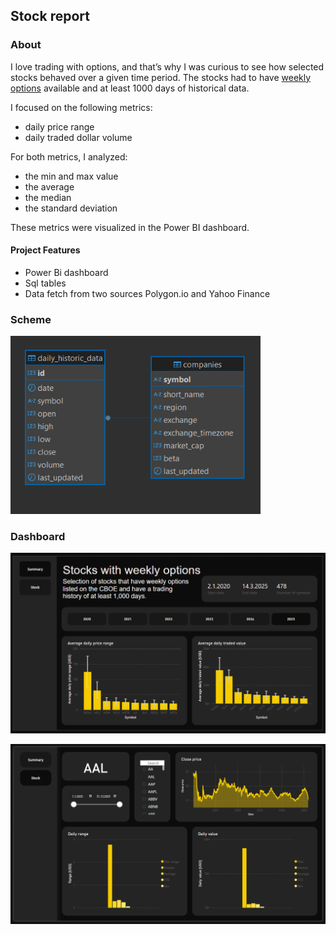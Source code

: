 ## Stock report
 
 ### About

I love trading with options, and that’s why I was curious to see how selected stocks behaved over a given time period. The stocks had to have [weekly options](https://www.cboe.com/us/options/symboldir/weeklys_options/) available and at least 1000 days of historical data.

I focused on the following metrics:
* daily price range
* daily traded dollar volume

For both metrics, I analyzed:
* the min and max value
* the average
* the median
* the standard deviation

These metrics were visualized in the Power BI dashboard.

#### Project Features

- Power Bi dashboard
- Sql tables
- Data fetch from two sources Polygon.io and Yahoo Finance

### Scheme 

<p>
    <img src="img/schema.PNG" alt="Description" width="400">
</p>

### Dashboard
<p>
    <img src="img/report_1.PNG" alt="Description" width="700">
</p>
<p>
    <img src="img/report_2.PNG" alt="Description" width="700">
</p>
